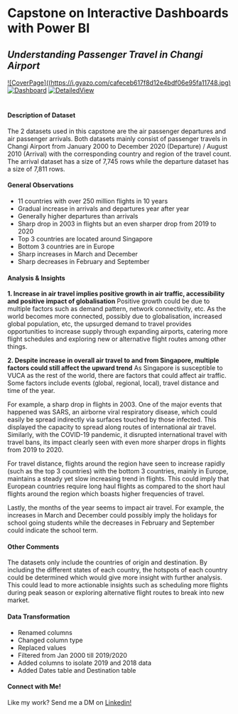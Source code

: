 # Capstone on Interactive Dashboards with Power BI 

## _Understanding Passenger Travel in Changi Airport_

[![CoverPage]((https://i.gyazo.com/cafeceb617f8d12e4bdf06e95fa11748.jpg)](https://gyazo.com/cafeceb617f8d12e4bdf06e95fa11748)
[![Dashboard](https://i.gyazo.com/de6c8f8c2e063fc4a59e0f9eb8d8b020.jpg)](https://gyazo.com/de6c8f8c2e063fc4a59e0f9eb8d8b020)
[![DetailedView](https://i.gyazo.com/bdd1cdb2f2d1787b40375a5cd4e504c3.jpg)](https://gyazo.com/bdd1cdb2f2d1787b40375a5cd4e504c3)

#

#### Description of Dataset

The 2 datasets used in this capstone are the air passenger departures and air passenger arrivals. Both datasets mainly consist of passenger travels in Changi Airport from January 2000 to December 2020 (Departure) / August 2010 (Arrival) with the corresponding country and region of the travel count. The arrival dataset has a size of 7,745 rows while the departure dataset has a size of 7,811 rows.

#### General Observations
* 11 countries with over 250 million flights in 10 years
* Gradual increase in arrivals and departures year after year
* Generally higher departures than arrivals
* Sharp drop in 2003 in flights but an even sharper drop from 2019 to 2020
* Top 3 countries are located around Singapore
* Bottom 3 countries are in Europe
* Sharp increases in March and December
* Sharp decreases in February and September

#### Analysis & Insights
**1. Increase in air travel implies positive growth in air traffic, accessibility and positive impact of globalisation**
Positive growth could be due to multiple factors such as demand pattern, network connectivity, etc. As the world becomes more connected, possibly due to globalisation, increased global population, etc, the upsurged demand to travel provides opportunities to increase supply through expanding airports, catering more flight schedules and exploring new or alternative flight routes among other things.

**2. Despite increase in overall air travel to and from Singapore, multiple factors could still affect the upward trend**
As Singapore is susceptible to VUCA as the rest of the world, there are factors that could affect air traffic. Some factors include events (global, regional, local), travel distance and time of the year.

For example, a sharp drop in flights in 2003. One of the major events that happened was SARS, an airborne viral respiratory disease, which could easily be spread indirectly via surfaces touched by those infected. This displayed the capacity to spread along routes of international air travel. Similarly, with the COVID-19 pandemic, it disrupted international travel with travel bans, its impact clearly seen with even more sharper drops in flights from 2019 to 2020.

For travel distance, flights around the region have seen to increase rapidly (such as the top 3 countries) with the bottom 3 countries, mainly in Europe, maintains a steady yet slow increasing trend in flights. This could imply that European countries require long haul flights as compared to the short haul flights around the region which boasts higher frequencies of travel.

Lastly, the months of the year seems to impact air travel. For example, the increases in March and December could possibly imply the holidays for school going students while the decreases in February and September could indicate the school term. 

#### Other Comments
The datasets only include the countries of origin and destination. By including the different states of each country, the hotspots of each country could be determined which would give more insight with further analysis. This could lead to more actionable insights such as scheduling more flights during peak season or exploring alternative flight routes to break into new market.

#### Data Transformation
-	Renamed columns
-	Changed column type
-	Replaced values
-	Filtered from Jan 2000 till 2019/2020
-	Added columns to isolate 2019 and 2018 data
-	Added Dates table and Destination table

#### Connect with Me!
Like my work? Send me a DM on [Linkedin!](https://sg.linkedin.com/in/noor-mustikha-nk)
